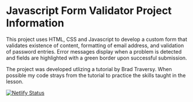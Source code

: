 # Javascript Form Validator Project Information

This project uses HTML, CSS and Javascript to develop a custom form that validates existence of content, formatting of email address, and validation of password entries. Error messages display when a problem is detected and fields are highlighted with a green border upon successful submission.

The project was developed utlizing a tutorial by Brad Traversy. When possible my code strays from the tutorial to practice the skills taught in the lesson.


[![Netlify Status](https://api.netlify.com/api/v1/badges/78e94fd5-910c-4333-b5d2-bc8f368c84c6/deploy-status)](https://app.netlify.com/sites/js-form-validation-rw/deploys)

